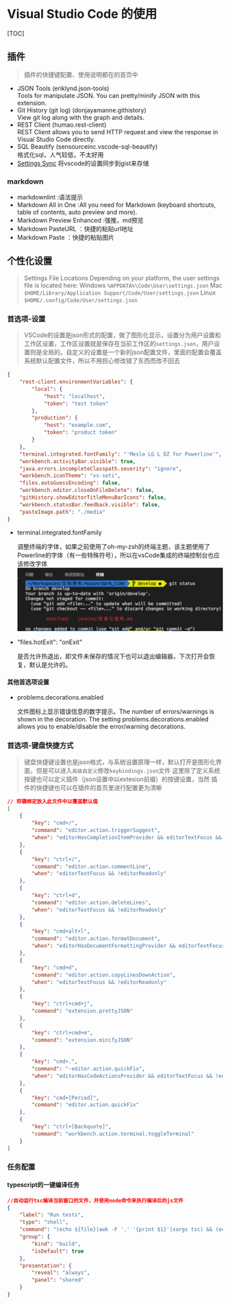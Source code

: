 # Visual Studio Code 的使用

[TOC]

## 插件
>插件的快捷键配置、使用说明都在的首页中

- JSON Tools (eriklynd.json-tools)  
Tools for manipulate JSON. You can pretty/minify JSON with this extension.
- Git History (git log) (donjayamanne.githistory)  
View git log along with the graph and details.
- REST Client (humao.rest-client)  
REST Client allows you to send HTTP request and view the response in Visual Studio Code directly.
- SQL Beautify (sensourceinc.vscode-sql-beautify)  
格式化sql，人气较低，不太好用
- [Settings Sync](https://marketplace.visualstudio.com/items?itemName=Shan.code-settings-sync) 将vscode的设置同步到gist来存储

### markdown

- markdownlint  :语法提示
- Markdown All in One   :All you need for Markdown (keyboard shortcuts, table of contents, auto preview and more).
- Markdown Preview Enhanced :强推，md预览
- Markdown PasteURL ：快捷的粘贴url地址
- Markdown Paste    ：快捷的粘贴图片

## 个性化设置

>Settings File Locations
Depending on your platform, the user settings file is located here:
Windows `%APPDATA%\Code\User\settings.json`
Mac `$HOME/Library/Application Support/Code/User/settings.json`
Linux `$HOME/.config/Code/User/settings.json`

### 首选项-设置

>VSCode的设置是json形式的配置，做了图形化显示，设置分为用户设置和工作区设置，工作区设置就是保存在当前工作区的`settings.json`，用户设置则是全局的。自定义的设置是一个新的json配置文件，里面的配置会覆盖系统默认配置文件，所以不用担心修改错了东西而改不回去

``` json
{
    "rest-client.environmentVariables": {
        "local": {
            "host": "localhost",
            "token": "test token"
        },
        "production": {
            "host": "example.com",
            "token": "product token"
        }
    },
    "terminal.integrated.fontFamily": "'Meslo LG L DZ for Powerline'",
    "workbench.activityBar.visible": true,
    "java.errors.incompleteClasspath.severity": "ignore",
    "workbench.iconTheme": "vs-seti",
    "files.autoGuessEncoding": false,
    "workbench.editor.closeOnFileDelete": false,
    "gitHistory.showEditorTitleMenuBarIcons": false,
    "workbench.statusBar.feedback.visible": false,
    "pasteImage.path": "./media"
}
```

- terminal.integrated.fontFamily

    调整终端的字体，如果之前使用了oh-my-zsh的终端主题，该主题使用了Powerline的字体（有一些特殊符号），所以在vsCode集成的终端控制台也应该修改字体
![fontShow](media/15023566387149.png)

- "files.hotExit": "onExit"

    是否允许热退出，即文件未保存的情况下也可以退出编辑器，下次打开会恢复，默认是允许的。

#### 其他首选项设置

- problems.decorations.enabled

    文件图标上显示错误信息的数字提示。The number of errors/warnings is shown in the decoration. The setting problems.decorations.enabled allows you to enable/disable the error/warning decorations.

### 首选项-键盘快捷方式

> 键盘快捷键设置也是json格式，与系统设置原理一样，默认打开是图形化界面，但是可以进入`高级自定义`修改`keybindings.json`文件
> 这里除了定义系统按键也可以定义插件（json设置中以extesion前缀）的按键设置，当然 插件的快捷键也可以在插件的首页里进行配置更为清晰

``` json
// 将键绑定放入此文件中以覆盖默认值
[
    {
        "key": "cmd+/",
        "command": "editor.action.triggerSuggest",
        "when": "editorHasCompletionItemProvider && editorTextFocus && !editorReadonly"
    },
    {
        "key": "ctrl+/",
        "command": "editor.action.commentLine",
        "when": "editorTextFocus && !editorReadonly"
    },
    {
        "key": "ctrl+d",
        "command": "editor.action.deleteLines",
        "when": "editorTextFocus && !editorReadonly"
    },
    {
        "key": "cmd+alt+l",
        "command": "editor.action.formatDocument",
        "when": "editorHasDocumentFormattingProvider && editorTextFocus && !editorReadonly"
    },
    {
        "key": "cmd+d",
        "command": "editor.action.copyLinesDownAction",
        "when": "editorTextFocus && !editorReadonly"
    },
    {
        "key": "ctrl+cmd+j",
        "command": "extension.prettyJSON"
    },
    {
        "key": "ctrl+cmd+m",
        "command": "extension.minifyJSON"
    },
    {
        "key": "cmd+.",
        "command": "-editor.action.quickFix",
        "when": "editorHasCodeActionsProvider && editorTextFocus && !editorReadonly"
    },
    {
        "key": "cmd+[Period]",
        "command": "editor.action.quickFix"
    },
    {
        "key": "ctrl+[Backquote]",
        "command": "workbench.action.terminal.toggleTerminal"
    }
]
```

### 任务配置

#### typescript的一键编译任务

```json
//自动运行tsc编译当前窗口的文件，并使用node命令来执行编译后的js文件
{
    "label": "Run tests",
    "type": "shell",
    "command": "(echo ${file}|awk -F '.' '{print $1}'|xargs tsc) && (echo ${file}|awk -F '.' '{print $1}'|xargs node)",
    "group": {
        "kind": "build",
        "isDefault": true
    },
    "presentation": {
        "reveal": "always",
        "panel": "shared"
    }
}
```